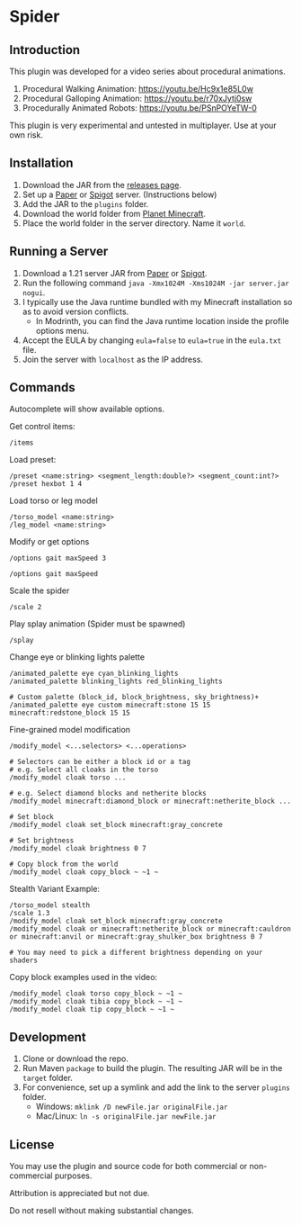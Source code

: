 # Spider
## Introduction
This plugin was developed for a video series about procedural animations.
1. Procedural Walking Animation: https://youtu.be/Hc9x1e85L0w
2. Procedural Galloping Animation: https://youtu.be/r70xJytj0sw
3. Procedurally Animated Robots: https://youtu.be/PSnPOYeTW-0


This plugin is very experimental and untested in multiplayer. Use at your own risk.



## Installation
1. Download the JAR from the [releases page](https://github.com/TheCymaera/minecraft-spider/releases/).
2. Set up a [Paper](https://papermc.io/downloads) or [Spigot](https://getbukkit.org/download/spigot) server. (Instructions below)
3. Add the JAR to the `plugins` folder.
4. Download the world folder from [Planet Minecraft](https://www.planetminecraft.com/project/spider-garden/).
5. Place the world folder in the server directory. Name it `world`.

## Running a Server
1. Download a 1.21 server JAR from [Paper](https://papermc.io/downloads) or [Spigot](https://getbukkit.org/download/spigot).
2. Run the following command `java -Xmx1024M -Xms1024M -jar server.jar nogui`.
3. I typically use the Java runtime bundled with my Minecraft installation so as to avoid version conflicts.
   - In Modrinth, you can find the Java runtime location inside the profile options menu.
4. Accept the EULA by changing `eula=false` to `eula=true` in the `eula.txt` file.
5. Join the server with `localhost` as the IP address.


## Commands
Autocomplete will show available options.

Get control items:
```
/items
```

Load preset:
```
/preset <name:string> <segment_length:double?> <segment_count:int?>
/preset hexbot 1 4
```

Load torso or leg model
```
/torso_model <name:string>
/leg_model <name:string>
```

Modify or get options
```
/options gait maxSpeed 3

/options gait maxSpeed
```

Scale the spider
```
/scale 2
```

Play splay animation (Spider must be spawned)
```
/splay
```

Change eye or blinking lights palette
```
/animated_palette eye cyan_blinking_lights
/animated_palette blinking_lights red_blinking_lights

# Custom palette (block_id, block_brightness, sky_brightness)+
/animated_palette eye custom minecraft:stone 15 15 minecraft:redstone_block 15 15
```

Fine-grained model modification
```
/modify_model <...selectors> <...operations>

# Selectors can be either a block id or a tag
# e.g. Select all cloaks in the torso
/modify_model cloak torso ...

# e.g. Select diamond blocks and netherite blocks
/modify_model minecraft:diamond_block or minecraft:netherite_block ...

# Set block
/modify_model cloak set_block minecraft:gray_concrete

# Set brightness
/modify_model cloak brightness 0 7

# Copy block from the world
/modify_model cloak copy_block ~ ~1 ~
```

Stealth Variant Example:
```
/torso_model stealth
/scale 1.3
/modify_model cloak set_block minecraft:gray_concrete
/modify_model cloak or minecraft:netherite_block or minecraft:cauldron or minecraft:anvil or minecraft:gray_shulker_box brightness 0 7

# You may need to pick a different brightness depending on your shaders
```

Copy block examples used in the video:
```
/modify_model cloak torso copy_block ~ ~1 ~
/modify_model cloak tibia copy_block ~ ~1 ~
/modify_model cloak tip copy_block ~ ~1 ~
```

## Development
1. Clone or download the repo.
2. Run Maven `package` to build the plugin. The resulting JAR will be in the `target` folder.
3. For convenience, set up a symlink and add the link to the server `plugins` folder.
   - Windows: `mklink /D newFile.jar originalFile.jar`
   - Mac/Linux: `ln -s originalFile.jar newFile.jar `

## License
You may use the plugin and source code for both commercial or non-commercial purposes.

Attribution is appreciated but not due.

Do not resell without making substantial changes.